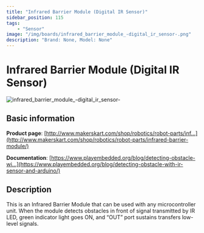 ```yaml
---
title: "Infrared Barrier Module (Digital IR Sensor)"
sidebar_position: 115
tags:
    - "Sensor"
image: "/img/boards/infrared_barrier_module_-digital_ir_sensor-.png"
description: "Brand: None, Model: None"
---
```

# Infrared Barrier Module (Digital IR Sensor)

![infrared_barrier_module_-digital_ir_sensor-](/img/boards/infrared_barrier_module_-digital_ir_sensor-.png)

## Basic information

**Product page**: [http://www.makerskart.com/shop/robotics/robot-parts/inf...](http://www.makerskart.com/shop/robotics/robot-parts/infrared-barrier-module/)

**Documentation**: [https://www.playembedded.org/blog/detecting-obstacle-wi...](https://www.playembedded.org/blog/detecting-obstacle-with-ir-sensor-and-arduino/)

## Description

This is an Infrared Barrier Module that can be used with any microcontroller unit\. When the module detects obstacles in front of signal transmitted by IR LED, green indicator light goes ON, and “OUT” port sustains transfers low\-level signals\.

